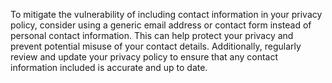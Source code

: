 To mitigate the vulnerability of including contact information in your privacy policy, consider using a generic email address or contact form instead of personal contact information. This can help protect your privacy and prevent potential misuse of your contact details. Additionally, regularly review and update your privacy policy to ensure that any contact information included is accurate and up to date.